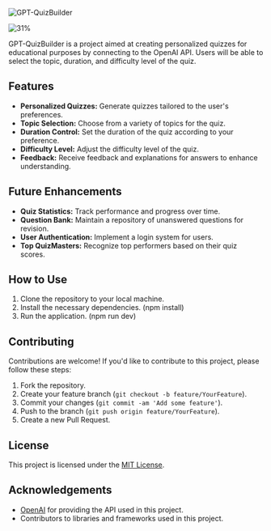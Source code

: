 
  ![GPT-QuizBuilder](https://github.com/Adriann77/GPTQuizBuilder/assets/60987859/b15a3da0-6035-464f-b3e0-73c79b60e7b7)

![31%](https://progress-bar.dev/31)

GPT-QuizBuilder is a project aimed at creating personalized quizzes for educational purposes by connecting to the OpenAI API. Users will be able to select the topic, duration, and difficulty level of the quiz.

## Features

- **Personalized Quizzes:** Generate quizzes tailored to the user's preferences.
- **Topic Selection:** Choose from a variety of topics for the quiz.
- **Duration Control:** Set the duration of the quiz according to your preference.
- **Difficulty Level:** Adjust the difficulty level of the quiz.
- **Feedback:** Receive feedback and explanations for answers to enhance understanding.

## Future Enhancements

- **Quiz Statistics:** Track performance and progress over time.
- **Question Bank:** Maintain a repository of unanswered questions for revision.
- **User Authentication:** Implement a login system for users.
- **Top QuizMasters:** Recognize top performers based on their quiz scores.

## How to Use

1. Clone the repository to your local machine.
2. Install the necessary dependencies. (npm install)
3. Run the application. (npm run dev)


## Contributing

Contributions are welcome! If you'd like to contribute to this project, please follow these steps:

1. Fork the repository.
2. Create your feature branch (`git checkout -b feature/YourFeature`).
3. Commit your changes (`git commit -am 'Add some feature'`).
4. Push to the branch (`git push origin feature/YourFeature`).
5. Create a new Pull Request.

## License

This project is licensed under the [MIT License](LICENSE).

## Acknowledgements

- [OpenAI](https://openai.com/) for providing the API used in this project.
- Contributors to libraries and frameworks used in this project.
